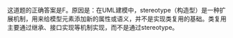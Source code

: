 这道题的正确答案是F。原因是：在UML建模中，stereotype（构造型）是一种扩展机制，用来给模型元素添加新的属性或语义，并不是实现类复用的基础。类复用主要通过继承、接口实现等机制实现，而不是通过stereotype。